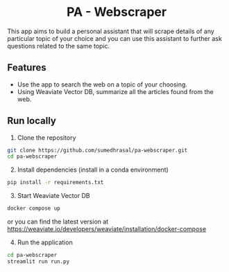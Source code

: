 <h1 align="center">
PA - Webscraper
</h1>

This app aims to build a personal assistant that will scrape details of any particular topic of your choice and you can use this assistant to further ask questions related to the same topic.

## Features
- Use the app to search the web on a topic of your choosing.
- Using Weaviate Vector DB, summarize all the articles found from the web.

## Run locally

1. Clone the repository

```bash
git clone https://github.com/sumedhrasal/pa-webscraper.git
cd pa-webscraper
```

2. Install dependencies (install in a conda environment)

```bash
pip install -r requirements.txt
```

3. Start Weaviate Vector DB

```bash
docker compose up
```

or you can find the latest version at https://weaviate.io/developers/weaviate/installation/docker-compose

4. Run the application

```bash
cd pa-webscraper
streamlit run run.py
```

